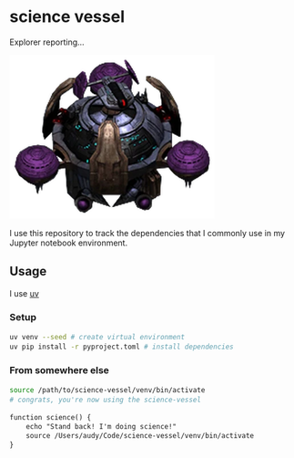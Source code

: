 # science vessel

Explorer reporting...

![Science Vessel from Starcraft](./science-vessel.png)

I use this repository to track the dependencies that I commonly use in my
Jupyter notebook environment.

## Usage

I use [uv]()

### Setup

```sh
uv venv --seed # create virtual environment
uv pip install -r pyproject.toml # install dependencies
```

### From somewhere else

```sh
source /path/to/science-vessel/venv/bin/activate
# congrats, you're now using the science-vessel
```

```
function science() {
    echo "Stand back! I'm doing science!"
    source /Users/audy/Code/science-vessel/venv/bin/activate
}
```
